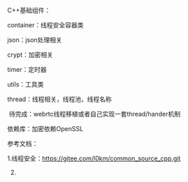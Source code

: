 C++基础组件：

container：线程安全容器类

json：json处理相关

crypt：加密相关

timer：定时器

utils：工具类

thread：线程相关，线程池，线程名称

​     待完成：webrtc线程移植或者自己实现一套thread/hander机制









依赖库：加密依赖OpenSSL



参考文档：

1.线程安全：https://gitee.com/l0km/common_source_cpp.git

2.
